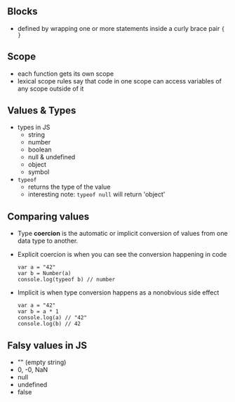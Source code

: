 ## Blocks

- defined by wrapping one or more statements inside a curly brace pair `{ }`

## Scope

- each function gets its own scope
- lexical scope rules say that code in one scope can access variables of any scope outside of it

## Values & Types

- types in JS
  - string
  - number
  - boolean
  - null & undefined
  - object
  - symbol
- `typeof`
  - returns the type of the value
  - interesting note: `typeof null` will return 'object'

## Comparing values

- Type <strong>coercion</strong> is the automatic or implicit conversion of values from one data type to another.
- Explicit coercion is when you can see the conversion happening in code

  ```
  var a = "42"
  var b = Number(a)
  console.log(typeof b) // number
  ```

- Implicit is when type conversion happens as a nonobvious side effect

  ```
  var a = "42"
  var b = a * 1
  console.log(a) // "42"
  console.log(b) // 42
  ```

## Falsy values in JS

- "" (empty string)
- 0, -0, NaN
- null
- undefined
- false
